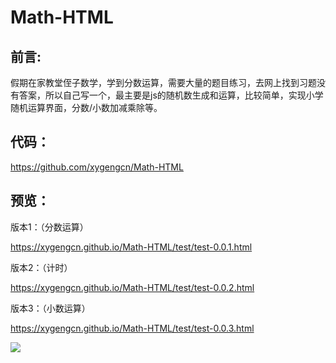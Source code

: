 # Math-HTML
## 前言:
假期在家教堂侄子数学，学到分数运算，需要大量的题目练习，去网上找到习题没有答案，所以自己写一个，最主要是js的随机数生成和运算，比较简单，实现小学随机运算界面，分数/小数加减乘除等。

## 代码：

https://github.com/xygengcn/Math-HTML

## 预览：

版本1：（分数运算）

https://xygengcn.github.io/Math-HTML/test/test-0.0.1.html

版本2：（计时）

https://xygengcn.github.io/Math-HTML/test/test-0.0.2.html

版本3：（小数运算）

https://xygengcn.github.io/Math-HTML/test/test-0.0.3.html

![](https://img.xygeng.cn/upload/2020/02/25/p4hz5r.png)





